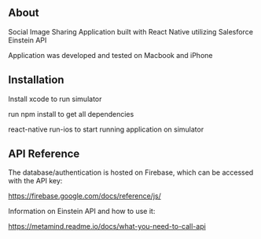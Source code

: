 ## About

Social Image Sharing Application built with React Native utilizing Salesforce Einstein API

Application was developed and tested on Macbook and iPhone

## Installation

Install xcode to run simulator

run npm install to get all dependencies

react-native run-ios to start running application on simulator

## API Reference

The database/authentication is hosted on Firebase, which can be accessed with the API key:

https://firebase.google.com/docs/reference/js/

Information on Einstein API and how to use it:

https://metamind.readme.io/docs/what-you-need-to-call-api

